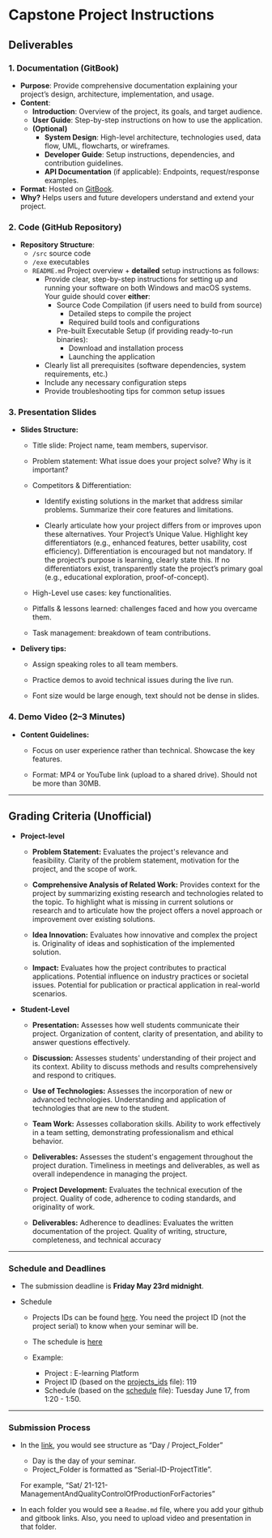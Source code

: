 
# Capstone Project Instructions

## Deliverables

### **1. Documentation (GitBook)**  
- **Purpose**: Provide comprehensive documentation explaining your project’s design, architecture, implementation, and usage.  
- **Content**:  
  - **Introduction**: Overview of the project, its goals, and target audience.  
  - **User Guide**: Step-by-step instructions on how to use the application.  
  - **(Optional)**
	  - **System Design**: High-level architecture, technologies used, data flow, UML, flowcharts, or wireframes.  
	  - **Developer Guide**: Setup instructions, dependencies, and contribution guidelines.  
	  - **API Documentation** (if applicable): Endpoints, request/response examples.  
- **Format**: Hosted on [GitBook](https://www.gitbook.com/).  
- **Why?** Helps users and future developers understand and extend your project.  

### **2. Code (GitHub Repository)**
- **Repository Structure**:  
	- `/src` source code
    - `/exe` executables 
	- `README.md` Project overview + **detailed** setup instructions as follows: 
        - Provide clear, step-by-step instructions for setting up and running your software on both Windows and macOS systems. Your guide should cover **either**:
            - Source Code Compilation (if users need to build from source)
                - Detailed steps to compile the project
                - Required build tools and configurations
            - Pre-built Executable Setup (if providing ready-to-run binaries):
                - Download and installation process
                - Launching the application
        - Clearly list all prerequisites (software dependencies, system requirements, etc.)
        - Include any necessary configuration steps
        - Provide troubleshooting tips for common setup issues

### **3. Presentation Slides**

- **Slides Structure:**

	- Title slide: Project name, team members, supervisor.

	- Problem statement: What issue does your project solve? Why is it important?

	- Competitors & Differentiation:

		- Identify existing solutions in the market that address similar problems. Summarize their core features and limitations.

		- Clearly articulate how your project differs from or improves upon these alternatives. Your Project’s Unique Value. Highlight key differentiators (e.g., enhanced features, better usability, cost efficiency). Differentiation is encouraged but not mandatory. If the project’s purpose is learning, clearly state this. If no differentiators exist, transparently state the project’s primary goal (e.g., educational exploration, proof-of-concept).

	- High-Level use cases: key functionalities.

	- Pitfalls & lessons learned: challenges faced and how you overcame them.

	- Task management: breakdown of team contributions.

- **Delivery tips:**

	- Assign speaking roles to all team members.

	- Practice demos to avoid technical issues during the live run.

	- Font size would be large enough, text should not be dense in slides. 


### **4. Demo Video (2–3 Minutes)**

- **Content Guidelines:**

	- Focus on user experience rather than technical. Showcase the key features.

	- Format: MP4 or YouTube link (upload to a shared drive). Should not be more than 30MB.

---

## **Grading Criteria (Unofficial)**

- **Project-level**

    - **Problem Statement:** Evaluates the project's relevance and feasibility. Clarity of the problem statement, motivation for the project, and the scope of work.
    
    - **Comprehensive Analysis of Related Work:** Provides context for the project by summarizing existing research and technologies related to the topic. To highlight what is missing in current solutions or research and to articulate how the project offers a novel approach or improvement over existing solutions.
    
    - **Idea Innovation:** Evaluates how innovative and complex the project is. Originality of ideas and sophistication of the implemented solution.
    
    - **Impact:** Evaluates how the project contributes to practical applications. Potential influence on industry practices or societal issues. Potential for publication or practical application in real-world scenarios.

- **Student-Level**

    - **Presentation:** Assesses how well students communicate their project. Organization of content, clarity of presentation, and ability to answer questions effectively.
    
    - **Discussion:** Assesses students' understanding of their project and its context. Ability to discuss methods and results comprehensively and respond to critiques.
    
    - **Use of Technologies:** Assesses the incorporation of new or advanced technologies. Understanding and application of technologies that are new to the student.

    - **Team Work:** Assesses collaboration skills. Ability to work effectively in a team setting, demonstrating professionalism and ethical behavior.
    
    - **Deliverables:** Assesses the student's engagement throughout the project duration. Timeliness in meetings and deliverables, as well as overall independence in managing the project.
    
    - **Project Development:** Evaluates the technical execution of the project. Quality of code, adherence to coding standards, and originality of work.
    
    - **Deliverables:** Adherence to deadlines: Evaluates the written documentation of the project. Quality of writing, structure, completeness, and technical accuracy

--- 

### **Schedule and Deadlines**

- The submission deadline is **Friday May 23rd midnight**.

- Schedule 

    - Projects IDs can be found [here](projects_ids.md). You need the project ID (not the project serial) to know when your seminar will be. 

    - The schedule is [here](schedule.md)
        <!-- - Time availability for dissertation 
            - Sat 14 June (Except Math/Comp Math 304, Comp 301)
            - Sun 15 June (Except Phy/Comp Phy 472)
            - Mon 16 June
            - Tue 17 June
            - Wed 18 June
            - Thu 19 June -->
    - Example: 
        - Project : E-learning Platform
        - Project ID (based on the [projects_ids](projects_ids.md) file): 119
        - Schedule (based on the [schedule](schedule.md) file): Tuesday June 17, from 1:20 - 1:50.   

---

### **Submission Process**
  
- In the [link](https://sciasuedu-my.sharepoint.com/:f:/g/personal/mohamedfakhry_sci_asu_edu_eg/Ehmo_5LxdB9CmYRtQpi8DJQB2UwqIjw1GVCtiF7yEV17oQ?e=gKPPAa), you would see structure as “Day / Project_Folder”
    - Day is the day of your seminar. 
    - Project_Folder is formatted as “Serial-ID-ProjectTitle”. 
  
  For example, “Sat/ 21-121-ManagementAndQualityControlOfProductionForFactories”

- In each folder you would see a `Readme.md` file, where you add your github and gitbook links. Also, you need to upload video and presentation in that folder. 